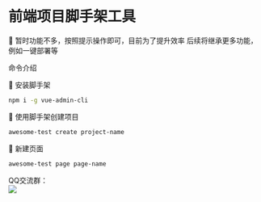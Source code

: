 # 前端项目脚手架工具

🌰 暂时功能不多，按照提示操作即可，目前为了提升效率
后续将继承更多功能，例如一键部署等

命令介绍

🍎 安装脚手架
```bash
npm i -g vue-admin-cli
```

🍏 使用脚手架创建项目

```bash
awesome-test create project-name
```

🍌 新建页面
```bash
awesome-test page page-name
```

QQ交流群：<br />
![](./IMG_4546.JPG)
